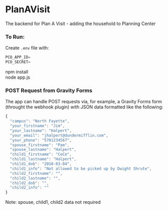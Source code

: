 # PlanAVisit
The backend for Plan A Visit - adding the household to Planning Center

### To Run:  
Create `.env` file with:  
```javascript
PCO_APP_ID=
PCO_SECRET=  
```
npm install  
node app.js

### POST Request from Gravity Forms
The app can handle POST requests via, for example, a Gravity Forms form (throught the webhook plugin) with JSON data formatted like the following:
```javascript
{
  "campus": "North Fayette",
  "your_firstname": "Jim",
  "your_lastname": "Halpert",
  "your_email": "jhalpert@dundermifflin.com",
  "your_phone": "5701234567",
  "spouse_firstname": "Pam",
  "spouse_lastname": "Halpert",
  "child1_firstname": "CeCe",
  "child1_lastname": "Halpert",
  "child1_dob": "2010-03-04",
  "child1_info": "Not allowed to be picked up by Dwight Shrute",
  "child2_firstname": "",
  "child2_lastname": "",
  "child2_dob": "",
  "child2_info": ""
}
```
Note: spouse, child1, child2 data not required

